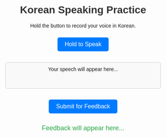 <!DOCTYPE html>
<html lang="en">
<head>
  <meta charset="UTF-8">
  <meta name="viewport" content="width=device-width, initial-scale=1.0">
  <title>Korean Voice Feedback</title>
  <style>
    body {
      font-family: Arial, sans-serif;
      text-align: center;
      margin: 20px;
    }
    h1 {
      color: #333;
    }
    button {
      background-color: #007bff;
      color: white;
      padding: 10px 20px;
      border: none;
      border-radius: 5px;
      font-size: 16px;
      cursor: pointer;
      margin: 10px;
    }
    button:hover {
      background-color: #0056b3;
    }
    #transcription {
      margin: 20px auto;
      padding: 10px;
      border: 1px solid #ccc;
      border-radius: 5px;
      width: 80%;
      max-width: 600px;
      min-height: 50px;
      background-color: #f9f9f9;
    }
    #feedback {
      margin-top: 20px;
      font-size: 18px;
      color: #28a745;
    }
  </style>
</head>
<body>

  <h1>Korean Speaking Practice</h1>
  <p>Hold the button to record your voice in Korean.</p>
  
  <button id="recordButton">Hold to Speak</button>
  <div id="transcription">Your speech will appear here...</div>
  <button id="sendButton">Submit for Feedback</button>

  <div id="feedback">Feedback will appear here...</div>

  <script>
    const recordButton = document.getElementById('recordButton');
    const transcriptionDiv = document.getElementById('transcription');
    const sendButton = document.getElementById('sendButton');
    const feedbackDiv = document.getElementById('feedback');

    let recognition;
    let isRecording = false;

    // Initialize Speech Recognition
    if ('webkitSpeechRecognition' in window || 'SpeechRecognition' in window) {
      recognition = new (window.webkitSpeechRecognition || window.SpeechRecognition)();
      recognition.lang = 'ko-KR'; // Korean language
      recognition.interimResults = true;

      recognition.onresult = (event) => {
        const transcript = event.results[event.results.length - 1][0].transcript;
        transcriptionDiv.textContent = transcript;
      };

      recognition.onend = () => {
        if (isRecording) {
          recognition.start(); // Restart if still holding the button
        }
      };
    } else {
      transcriptionDiv.textContent = "Speech recognition not supported in this browser.";
    }

    // Start recording on button press
    recordButton.addEventListener('mousedown', () => {
      if (recognition) {
        isRecording = true;
        recognition.start();
        transcriptionDiv.textContent = "Listening...";
      }
    });

    // Stop recording on button release
    recordButton.addEventListener('mouseup', () => {
      isRecording = false;
      if (recognition) recognition.stop();
    });

    // Send transcript to GitHub Actions (Trigger Workflow)
    sendButton.addEventListener('click', async () => {
      const transcript = transcriptionDiv.textContent.trim();
      if (!transcript || transcript === "Listening...") {
        feedbackDiv.textContent = "Please say something first!";
        return;
      }

      feedbackDiv.textContent = "Sending for feedback...";

      try {
        const response = await fetch('https://api.github.com/repos/CYinthehouse/listener/dispatches', {
          method: 'POST',
          headers: {
            'Accept': 'application/vnd.github.v3+json',
            'Authorization': '' // Replace with a Personal Access Token
          },
          body: JSON.stringify({
            event_type: "api-request", // Event trigger name
            client_payload: { transcript: transcript }
          })
        });

        if (response.ok) {
          feedbackDiv.textContent = "Feedback is being processed. Please check your GitHub Actions logs.";
        } else {
          feedbackDiv.textContent = "Failed to send transcript. Please try again.";
          console.error("Error:", response.statusText);
        }
      } catch (error) {
        feedbackDiv.textContent = "An error occurred. Please try again.";
        console.error("Error:", error);
      }
    });
  </script>
</body>
</html>
